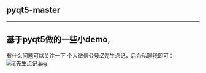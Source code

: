 ## pyqt5-master
---
**基于pyqt5做的一些小demo,**
---
有什么问题可以关注一下 个人微信公号:Z先生点记，后台私聊我即可：
![Z先生点记.jpg](http://ww1.sinaimg.cn/large/007wRTdIgy1ga0s48ughuj3076076wey.jpg)
